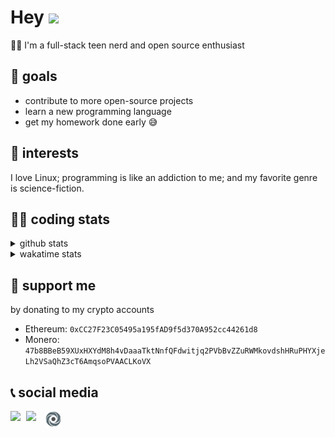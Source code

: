 # Hey <img width="35" src="https://raw.githubusercontent.com/aemmadi/aemmadi/master/wave.gif" />
👨‍💻 I'm a full-stack teen nerd and open source enthusiast

## 🥅 goals

* contribute to more open-source projects
* learn a new programming language
* get my homework done early 😅

## 🧐 interests

I love Linux; programming is like an addiction to me; and my favorite genre is science-fiction.

## 👨‍💻 coding stats

<details>
  <summary>github stats</summary>

  <img width="768" src="https://github-profile-trophy.vercel.app/?username=poseidoncoder&no-border=true&theme=nord&no-frame=true" />
  <div style="display: inline-block">
    <img src="https://github-readme-stats.vercel.app/api/top-langs/?username=poseidoncoder&theme=nord&layout=compact&hide_border=true" />
    <img height="165" src="https://github-readme-stats.vercel.app/api?username=poseidoncoder&show_icons=true&theme=nord&hide_border=true" />
  </div>
</details>

<details>
  <summary>wakatime stats</summary>

<!--START_SECTION:waka-->
![Profile Views](http://img.shields.io/badge/Profile%20Views-1-blue)

**🐱 My GitHub Data** 

> 🏆 61 Contributions in the Year 2022
 > 
> 📦 24.4 kB Used in GitHub's Storage 
 > 
> 🚫 Not Opted to Hire
 > 
> 📜 28 Public Repositories 
 > 
> 🔑 5 Private Repositories  
 > 
**I'm an Early 🐤** 

```text
🌞 Morning    36 commits     ███░░░░░░░░░░░░░░░░░░░░░░   15.25% 
🌆 Daytime    120 commits    ████████████░░░░░░░░░░░░░   50.85% 
🌃 Evening    80 commits     ████████░░░░░░░░░░░░░░░░░   33.9% 
🌙 Night      0 commits      ░░░░░░░░░░░░░░░░░░░░░░░░░   0.0%

```
📅 **I'm Most Productive on Tuesday** 

```text
Monday       45 commits     ████░░░░░░░░░░░░░░░░░░░░░   19.07% 
Tuesday      55 commits     █████░░░░░░░░░░░░░░░░░░░░   23.31% 
Wednesday    36 commits     ███░░░░░░░░░░░░░░░░░░░░░░   15.25% 
Thursday     17 commits     █░░░░░░░░░░░░░░░░░░░░░░░░   7.2% 
Friday       13 commits     █░░░░░░░░░░░░░░░░░░░░░░░░   5.51% 
Saturday     34 commits     ███░░░░░░░░░░░░░░░░░░░░░░   14.41% 
Sunday       36 commits     ███░░░░░░░░░░░░░░░░░░░░░░   15.25%

```


📊 **This Week I Spent My Time On** 

```text
⌚︎ Time Zone: America/Los_Angeles

💬 Programming Languages: 
JavaScript               13 hrs 36 mins      ██████████████████████░░░   89.79% 
HTML                     43 mins             █░░░░░░░░░░░░░░░░░░░░░░░░   4.76% 
Text                     19 mins             ░░░░░░░░░░░░░░░░░░░░░░░░░   2.11% 
Markdown                 18 mins             ░░░░░░░░░░░░░░░░░░░░░░░░░   2.09% 
JSON                     6 mins              ░░░░░░░░░░░░░░░░░░░░░░░░░   0.76%

🔥 Editors: 
VS Code                  15 hrs 9 mins       █████████████████████████   100.0%

🐱‍💻 Projects: 
wordle-app               14 hrs 23 mins      ███████████████████████░░   94.95% 
H33-05-starter-code      45 mins             █░░░░░░░░░░░░░░░░░░░░░░░░   5.05%

💻 Operating System: 
Windows                  15 hrs 9 mins       █████████████████████████   100.0%

```

**I Mostly Code in JavaScript** 

```text
JavaScript               7 repos             ████████░░░░░░░░░░░░░░░░░   31.82% 
HTML                     6 repos             ██████░░░░░░░░░░░░░░░░░░░   27.27% 
Go                       3 repos             ███░░░░░░░░░░░░░░░░░░░░░░   13.64% 
Python                   2 repos             ██░░░░░░░░░░░░░░░░░░░░░░░   9.09% 
TypeScript               2 repos             ██░░░░░░░░░░░░░░░░░░░░░░░   9.09%

```


**Timeline**

![Chart not found](https://raw.githubusercontent.com/PoseidonCoder/PoseidonCoder/main/charts/bar_graph.png) 


 Last Updated on 21/04/2022 18:50:35 UTC
<!--END_SECTION:waka-->
</details>

## 🤝 support me
by donating to my crypto accounts
* Ethereum: `0xCC27F23C05495a195fAD9f5d370A952cc44261d8`
* Monero:   `47b8BBeB59XUxHXYdM8h4vDaaaTktNnfQFdwitjq2PVbBvZZuRWMkovdshHRuPHYXjeLh2VSaQhZ3cT6AmqsoPVAACLKoVX`

## 📞 social media

[<img width=25 align="left" src="https://cdn4.iconfinder.com/data/icons/logos-and-brands/512/91_Discord_logo_logos-512.png"/>](https://discord.bio/p/devposeidon)

[<img width=31 align="left" src="https://i.pinimg.com/originals/19/7b/36/197b365922d1ea3aa1a932ff9bbda4a6.png"/>](https://www.youtube.com/channel/UCb0JVK0TmpYueYTx5Te0fUw)

[<img width=25 align="left" src="assets/images/replit.png"/>](https://repl.it/@PowerCoder) 

<br />
